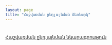 ```yaml
---
layout: page
title: "Հաշվառման ընդլայնման ձեռնարկ" 
---
```


# 

[Հաշվառման ընդլայնման նկարագրություն](acc_extender.md)